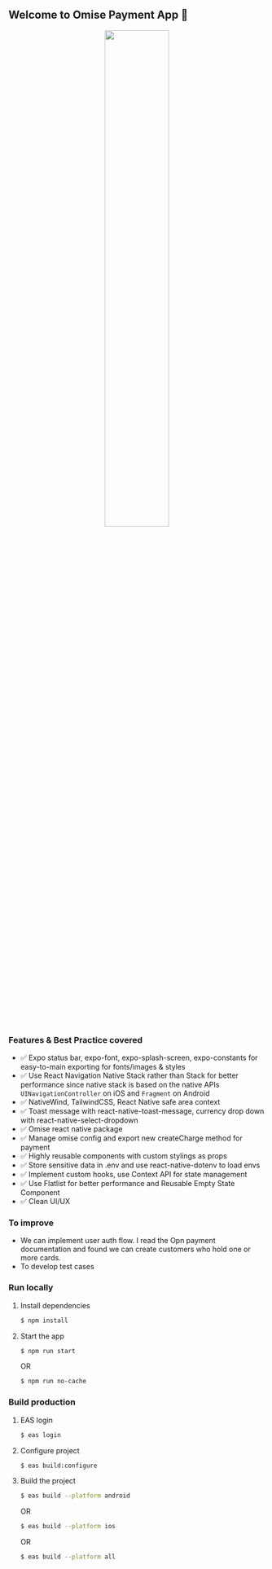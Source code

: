 ## Welcome to Omise Payment App 👋

<p align="center">
<image style="width:50%;height: auto; object-fit:cover;" src="https://github.com/AikeNyanLynnOo/payment-app-react-native/blob/main/assets/payment_record.gif?raw=true"/>
</p>

### Features & Best Practice covered

- ✅ Expo status bar, expo-font, expo-splash-screen, expo-constants for easy-to-main exporting for fonts/images & styles
- ✅ Use React Navigation Native Stack rather than Stack for better performance since native stack is based on the native APIs `UINavigationController` on iOS and `Fragment` on Android
- ✅ NativeWind, TailwindCSS, React Native safe area context
- ✅ Toast message with react-native-toast-message, currency drop down with react-native-select-dropdown
- ✅ Omise react native package
- ✅ Manage omise config and export new createCharge method for payment
- ✅ Highly reusable components with custom stylings as props
- ✅ Store sensitive data in .env and use react-native-dotenv to load envs
- ✅ Implement custom hooks, use Context API for state management
- ✅ Use Flatlist for better performance and Reusable Empty State Component
- ✅ Clean UI/UX

### To improve

- We can implement user auth flow. I read the Opn payment documentation and found we can create customers who hold one or more cards.
- To develop test cases

### Run locally

1. Install dependencies

   ```bash
   $ npm install
   ```

2. Start the app

   ```bash
   $ npm run start
   ```

   OR

   ```bash
   $ npm run no-cache
   ```

### Build production

1. EAS login

   ```bash
   $ eas login
   ```

2. Configure project

   ```bash
   $ eas build:configure
   ```

3. Build the project

   ```bash
   $ eas build --platform android
   ```

   OR

   ```bash
   $ eas build --platform ios
   ```

   OR

   ```bash
   $ eas build --platform all
   ```

